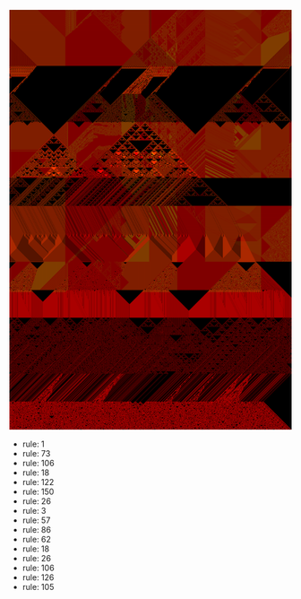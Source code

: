 ![photo](./output.png) 
 * rule: 1
* rule: 73
* rule: 106
* rule: 18
* rule: 122
* rule: 150
* rule: 26
* rule: 3
* rule: 57
* rule: 86
* rule: 62
* rule: 18
* rule: 26
* rule: 106
* rule: 126
* rule: 105
